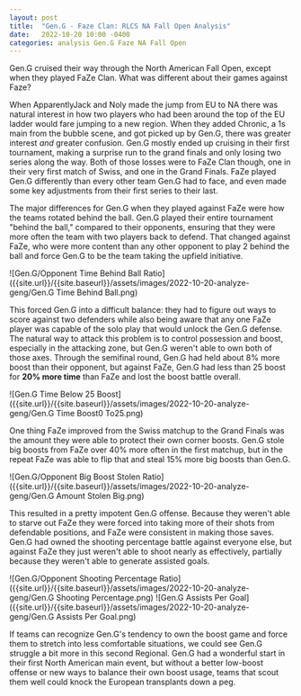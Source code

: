 ```yaml
---
layout: post
title:  "Gen.G - Faze Clan: RLCS NA Fall Open Analysis"
date:   2022-10-20 10:00 -0400
categories: analysis Gen.G Faze NA Fall Open
---
```


Gen.G cruised their way through the North American Fall Open, except when they played FaZe Clan. What was different about their games against Faze?

When ApparentlyJack and Noly made the jump from EU to NA there was natural interest in how two players who had been around the top of the EU ladder would fare jumping to a new region. When they added Chronic, a 1s main from the bubble scene, and got picked up by Gen.G, there was greater interest _and_ greater confusion. Gen.G mostly ended up cruising in their first tournament, making a surprise run to the grand finals and only losing two series along the way. Both of those losses were to FaZe Clan though, one in their very first match of Swiss, and one in the Grand Finals. FaZe played Gen.G differently than every other team Gen.G had to face, and even made some key adjustments from their first series to their last.

The major differences for Gen.G when they played against FaZe were how the teams rotated behind the ball. Gen.G played their entire tournament "behind the ball," compared to their opponents, ensuring that they were more often the team with two players back to defend. That changed against FaZe, who were more content than any other opponent to play 2 behind the ball and force Gen.G to be the team taking the upfield initiative. 

![Gen.G/Opponent Time Behind Ball Ratio]({{site.url}}/{{site.baseurl}}/assets/images/2022-10-20-analyze-geng/Gen.G Time Behind Ball.png)

This forced Gen.G into a difficult balance: they had to figure out ways to score against two defenders while also being aware that any one FaZe player was capable of the solo play that would unlock the Gen.G defense. The natural way to attack this problem is to control possession and boost, especially in the attacking zone, but Gen.G weren't able to own both of those axes. Through the semifinal round, Gen.G had held about 8% more boost than their opponent, but against FaZe, Gen.G had less than 25 boost for **20% more time** than FaZe and lost the boost battle overall.

![Gen.G Time Below 25 Boost]({{site.url}}/{{site.baseurl}}/assets/images/2022-10-20-analyze-geng/Gen.G Time Boost0 To25.png)

One thing FaZe improved from the Swiss matchup to the Grand Finals was the amount they were able to protect their own corner boosts. Gen.G stole big boosts from FaZe over 40% more often in the first matchup, but in the repeat FaZe was able to flip that and steal 15% more big boosts than Gen.G.

![Gen.G/Opponent Big Boost Stolen Ratio]({{site.url}}/{{site.baseurl}}/assets/images/2022-10-20-analyze-geng/Gen.G Amount Stolen Big.png)

This resulted in a pretty impotent Gen.G offense. Because they weren't able to starve out FaZe they were forced into taking more of their shots from defendable positions, and FaZe were consistent in making those saves. Gen.G had owned the shooting percentage battle against everyone else, but against FaZe they just weren't able to shoot nearly as effectively, partially because they weren't able to generate assisted goals.

![Gen.G/Opponent Shooting Percentage Ratio]({{site.url}}/{{site.baseurl}}/assets/images/2022-10-20-analyze-geng/Gen.G Shooting Percentage.png)
![Gen.G Assists Per Goal]({{site.url}}/{{site.baseurl}}/assets/images/2022-10-20-analyze-geng/Gen.G Assists Per Goal.png)

If teams can recognize Gen.G's tendency to own the boost game and force them to stretch into less comfortable situations, we could see Gen.G struggle a bit more in this second Regional. Gen.G had a wonderful start in their first North American main event, but without a better low-boost offense or new ways to balance their own boost usage, teams that scout them well could knock the European transplants down a peg.